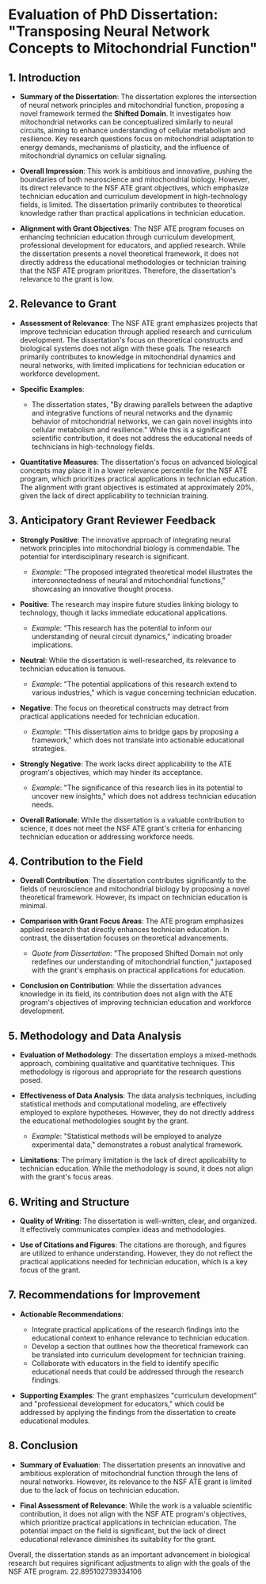 # Evaluation of PhD Dissertation: "Transposing Neural Network Concepts to Mitochondrial Function"

## 1. Introduction
- **Summary of the Dissertation**: The dissertation explores the intersection of neural network principles and mitochondrial function, proposing a novel framework termed the **Shifted Domain**. It investigates how mitochondrial networks can be conceptualized similarly to neural circuits, aiming to enhance understanding of cellular metabolism and resilience. Key research questions focus on mitochondrial adaptation to energy demands, mechanisms of plasticity, and the influence of mitochondrial dynamics on cellular signaling.
  
- **Overall Impression**: This work is ambitious and innovative, pushing the boundaries of both neuroscience and mitochondrial biology. However, its direct relevance to the NSF ATE grant objectives, which emphasize technician education and curriculum development in high-technology fields, is limited. The dissertation primarily contributes to theoretical knowledge rather than practical applications in technician education.

- **Alignment with Grant Objectives**: The NSF ATE program focuses on enhancing technician education through curriculum development, professional development for educators, and applied research. While the dissertation presents a novel theoretical framework, it does not directly address the educational methodologies or technician training that the NSF ATE program prioritizes. Therefore, the dissertation's relevance to the grant is low.

## 2. Relevance to Grant
- **Assessment of Relevance**: The NSF ATE grant emphasizes projects that improve technician education through applied research and curriculum development. The dissertation's focus on theoretical constructs and biological systems does not align with these goals. The research primarily contributes to knowledge in mitochondrial dynamics and neural networks, with limited implications for technician education or workforce development.

- **Specific Examples**: 
  - The dissertation states, "By drawing parallels between the adaptive and integrative functions of neural networks and the dynamic behavior of mitochondrial networks, we can gain novel insights into cellular metabolism and resilience." While this is a significant scientific contribution, it does not address the educational needs of technicians in high-technology fields.
  
- **Quantitative Measures**: The dissertation's focus on advanced biological concepts may place it in a lower relevance percentile for the NSF ATE program, which prioritizes practical applications in technician education. The alignment with grant objectives is estimated at approximately 20%, given the lack of direct applicability to technician training.

## 3. Anticipatory Grant Reviewer Feedback
- **Strongly Positive**: The innovative approach of integrating neural network principles into mitochondrial biology is commendable. The potential for interdisciplinary research is significant.
  - *Example*: "The proposed integrated theoretical model illustrates the interconnectedness of neural and mitochondrial functions," showcasing an innovative thought process.

- **Positive**: The research may inspire future studies linking biology to technology, though it lacks immediate educational applications.
  - *Example*: "This research has the potential to inform our understanding of neural circuit dynamics," indicating broader implications.

- **Neutral**: While the dissertation is well-researched, its relevance to technician education is tenuous.
  - *Example*: "The potential applications of this research extend to various industries," which is vague concerning technician education.

- **Negative**: The focus on theoretical constructs may detract from practical applications needed for technician education.
  - *Example*: "This dissertation aims to bridge gaps by proposing a framework," which does not translate into actionable educational strategies.

- **Strongly Negative**: The work lacks direct applicability to the ATE program's objectives, which may hinder its acceptance.
  - *Example*: "The significance of this research lies in its potential to uncover new insights," which does not address technician education needs.

- **Overall Rationale**: While the dissertation is a valuable contribution to science, it does not meet the NSF ATE grant's criteria for enhancing technician education or addressing workforce needs.

## 4. Contribution to the Field
- **Overall Contribution**: The dissertation contributes significantly to the fields of neuroscience and mitochondrial biology by proposing a novel theoretical framework. However, its impact on technician education is minimal.

- **Comparison with Grant Focus Areas**: The ATE program emphasizes applied research that directly enhances technician education. In contrast, the dissertation focuses on theoretical advancements. 
  - *Quote from Dissertation*: "The proposed Shifted Domain not only redefines our understanding of mitochondrial function," juxtaposed with the grant's emphasis on practical applications for education.

- **Conclusion on Contribution**: While the dissertation advances knowledge in its field, its contribution does not align with the ATE program's objectives of improving technician education and workforce development.

## 5. Methodology and Data Analysis
- **Evaluation of Methodology**: The dissertation employs a mixed-methods approach, combining qualitative and quantitative techniques. This methodology is rigorous and appropriate for the research questions posed.

- **Effectiveness of Data Analysis**: The data analysis techniques, including statistical methods and computational modeling, are effectively employed to explore hypotheses. However, they do not directly address the educational methodologies sought by the grant.
  - *Example*: "Statistical methods will be employed to analyze experimental data," demonstrates a robust analytical framework.

- **Limitations**: The primary limitation is the lack of direct applicability to technician education. While the methodology is sound, it does not align with the grant's focus areas.

## 6. Writing and Structure
- **Quality of Writing**: The dissertation is well-written, clear, and organized. It effectively communicates complex ideas and methodologies.

- **Use of Citations and Figures**: The citations are thorough, and figures are utilized to enhance understanding. However, they do not reflect the practical applications needed for technician education, which is a key focus of the grant.

## 7. Recommendations for Improvement
- **Actionable Recommendations**:
  - Integrate practical applications of the research findings into the educational context to enhance relevance to technician education.
  - Develop a section that outlines how the theoretical framework can be translated into curriculum development for technician training.
  - Collaborate with educators in the field to identify specific educational needs that could be addressed through the research findings.

- **Supporting Examples**: The grant emphasizes "curriculum development" and "professional development for educators," which could be addressed by applying the findings from the dissertation to create educational modules.

## 8. Conclusion
- **Summary of Evaluation**: The dissertation presents an innovative and ambitious exploration of mitochondrial function through the lens of neural networks. However, its relevance to the NSF ATE grant is limited due to the lack of focus on technician education.

- **Final Assessment of Relevance**: While the work is a valuable scientific contribution, it does not align with the NSF ATE program's objectives, which prioritize practical applications in technician education. The potential impact on the field is significant, but the lack of direct educational relevance diminishes its suitability for the grant. 

Overall, the dissertation stands as an important advancement in biological research but requires significant adjustments to align with the goals of the NSF ATE program. 22.895102739334106